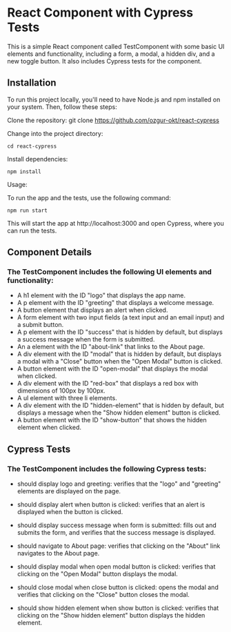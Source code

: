 
# React Component with Cypress Tests
This is a simple React component called TestComponent with some basic UI elements and functionality, including a form, a modal, a hidden div, and a new toggle button. It also includes Cypress tests for the component.

## Installation
To run this project locally, you'll need to have Node.js and npm installed on your system. Then, follow these steps:

Clone the repository: git clone https://github.com/ozgur-okt/react-cypress

Change into the project directory:

`cd react-cypress`

Install dependencies: 

`npm install`

Usage:

To run the app and the tests, use the following command:

`npm run start`

This will start the app at http://localhost:3000 and open Cypress, where you can run the tests.

## Component Details

### The TestComponent includes the following UI elements and functionality:

* A h1 element with the ID "logo" that displays the app name.
* A p element with the ID "greeting" that displays a welcome message.
* A button element that displays an alert when clicked.
* A form element with two input fields (a text input and an email input) and a submit button.
* A p element with the ID "success" that is hidden by default, but displays a success message when the form is submitted.
* An a element with the ID "about-link" that links to the About page.
* A div element with the ID "modal" that is hidden by default, but displays a modal with a "Close" button when the "Open Modal" button is clicked.
* A button element with the ID "open-modal" that displays the modal when clicked.
* A div element with the ID "red-box" that displays a red box with dimensions of 100px by 100px.
* A ul element with three li elements.
* A div element with the ID "hidden-element" that is hidden by default, but displays a message when the "Show hidden element" button is clicked.
* A button element with the ID "show-button" that shows the hidden element when clicked.


## Cypress Tests
### The TestComponent includes the following Cypress tests:

* should display logo and greeting: verifies that the "logo" and "greeting" elements are displayed on the page.

* should display alert when button is clicked: verifies that an alert is displayed when the button is clicked.

* should display success message when form is submitted: fills out and submits the form, and verifies that the success message is displayed.

* should navigate to About page: verifies that clicking on the "About" link navigates to the About page.

* should display modal when open modal button is clicked: verifies that clicking on the "Open Modal" button displays the modal.

* should close modal when close button is clicked: opens the modal and verifies that clicking on the "Close" button closes the modal.

* should show hidden element when show button is clicked: verifies that clicking on the "Show hidden element" button displays the hidden element.

